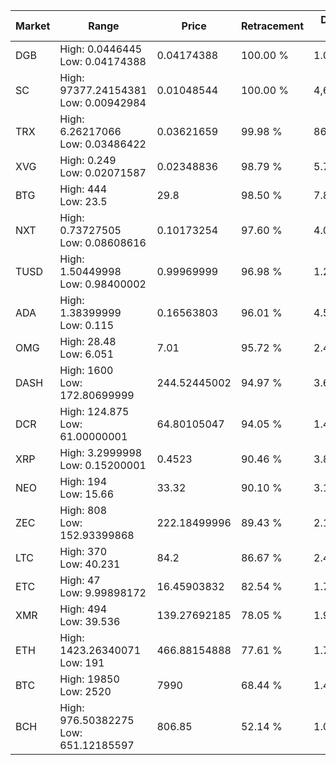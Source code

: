 | Market | Range | Price| Retracement | Doubles to 50% |
| --- | --- | --- | --- | --- |
| DGB | High: 0.0446445<br />Low: 0.04174388 | 0.04174388 | 100.00 % | 1.03 |
| SC | High: 97377.24154381<br />Low: 0.00942984 | 0.01048544 | 100.00 % | 4,643,450.87 |
| TRX | High: 6.26217066<br />Low: 0.03486422 | 0.03621659 | 99.98 % | 86.94 |
| XVG | High: 0.249<br />Low: 0.02071587 | 0.02348836 | 98.79 % | 5.74 |
| BTG | High: 444<br />Low: 23.5 | 29.8 | 98.50 % | 7.84 |
| NXT | High: 0.73727505<br />Low: 0.08608616 | 0.10173254 | 97.60 % | 4.05 |
| TUSD | High: 1.50449998<br />Low: 0.98400002 | 0.99969999 | 96.98 % | 1.24 |
| ADA | High: 1.38399999<br />Low: 0.115 | 0.16563803 | 96.01 % | 4.52 |
| OMG | High: 28.48<br />Low: 6.051 | 7.01 | 95.72 % | 2.46 |
| DASH | High: 1600<br />Low: 172.80699999 | 244.52445002 | 94.97 % | 3.63 |
| DCR | High: 124.875<br />Low: 61.00000001 | 64.80105047 | 94.05 % | 1.43 |
| XRP | High: 3.2999998<br />Low: 0.15200001 | 0.4523 | 90.46 % | 3.82 |
| NEO | High: 194<br />Low: 15.66 | 33.32 | 90.10 % | 3.15 |
| ZEC | High: 808<br />Low: 152.93399868 | 222.18499996 | 89.43 % | 2.16 |
| LTC | High: 370<br />Low: 40.231 | 84.2 | 86.67 % | 2.44 |
| ETC | High: 47<br />Low: 9.99898172 | 16.45903832 | 82.54 % | 1.73 |
| XMR | High: 494<br />Low: 39.536 | 139.27692185 | 78.05 % | 1.92 |
| ETH | High: 1423.26340071<br />Low: 191 | 466.88154888 | 77.61 % | 1.73 |
| BTC | High: 19850<br />Low: 2520 | 7990 | 68.44 % | 1.40 |
| BCH | High: 976.50382275<br />Low: 651.12185597 | 806.85 | 52.14 % | 1.01 |
